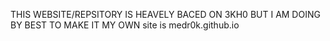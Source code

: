 THIS WEBSITE/REPSITORY IS HEAVELY BACED ON 3KH0 BUT I AM DOING BY BEST TO MAKE IT MY OWN 
site is medr0k.github.io
